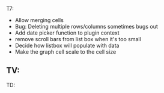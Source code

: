﻿
T7:
- Allow merging cells
- Bug: Deleting multiple rows/columns sometimes bugs out
- Add date picker function to plugin context
- remove scroll bars from list box when it's too small
- Decide how listbox will populate with data
- Make the graph cell scale to the cell size

TV:
- 


TD:
